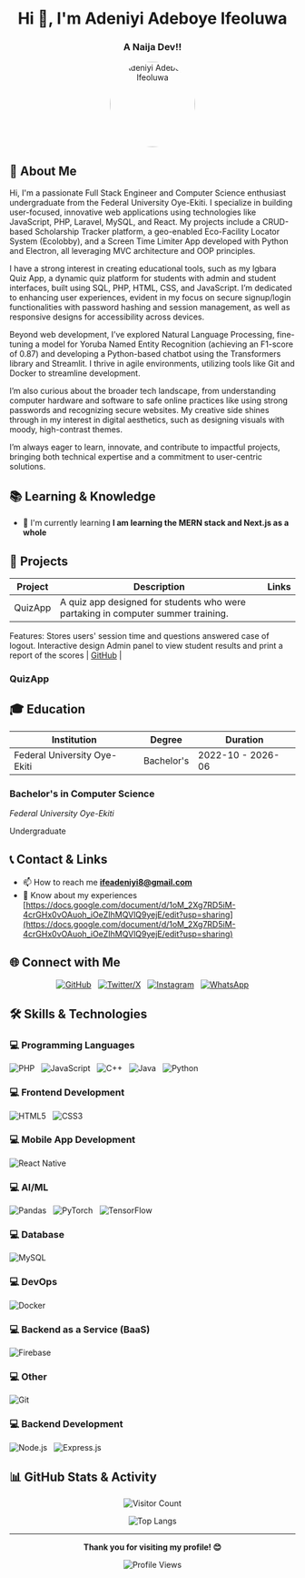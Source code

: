<div align="center">

# Hi 👋, I'm Adeniyi Adeboye Ifeoluwa

### A Naija Dev!!

<img src="https://github.com/Deathstorm55.png" alt="Adeniyi Adeboye Ifeoluwa" width="150" height="150" style="border-radius: 50%;" />

</div>

## 🚀 About Me

Hi, I'm a passionate Full Stack Engineer and Computer Science enthusiast undergraduate from the Federal University Oye-Ekiti. I specialize in building user-focused, innovative web applications using technologies like JavaScript, PHP, Laravel, MySQL, and React. My projects include a CRUD-based Scholarship Tracker platform, a geo-enabled Eco-Facility Locator System (Ecolobby), and a Screen Time Limiter App developed with Python and Electron, all leveraging MVC architecture and OOP principles.

I have a strong interest in creating educational tools, such as my Igbara Quiz App, a dynamic quiz platform for students with admin and student interfaces, built using SQL, PHP, HTML, CSS, and JavaScript. I’m dedicated to enhancing user experiences, evident in my focus on secure signup/login functionalities with password hashing and session management, as well as responsive designs for accessibility across devices.

Beyond web development, I’ve explored Natural Language Processing, fine-tuning a model for Yoruba Named Entity Recognition (achieving an F1-score of 0.87) and developing a Python-based chatbot using the Transformers library and Streamlit. I thrive in agile environments, utilizing tools like Git and Docker to streamline development.

I’m also curious about the broader tech landscape, from understanding computer hardware and software to safe online practices like using strong passwords and recognizing secure websites. My creative side shines through in my interest in digital aesthetics, such as designing visuals with moody, high-contrast themes.

I’m always eager to learn, innovate, and contribute to impactful projects, bringing both technical expertise and a commitment to user-centric solutions.

## 📚 Learning & Knowledge

<div align="left">

- 🌱 I'm currently learning **I am learning the MERN stack and Next.js as a whole**

</div>

## 🚀 Projects

| Project | Description | Links |
|---|---|---|
| QuizApp | A quiz app designed for students who were partaking in computer summer training. 
Features:
Stores users' session time and questions answered case of logout. 
Interactive design
Admin panel to view student results and print a report of the scores | [GitHub](https://github.com/Deathstorm55/quizApp) |

### QuizApp

## 🎓 Education

| Institution | Degree | Duration |
|---|---|---|
| Federal University Oye-Ekiti | Bachelor's | 2022-10 - 2026-06 |

### Bachelor's in Computer Science
*Federal University Oye-Ekiti*

Undergraduate

## 📞 Contact & Links

<div align="left">

- 📫 How to reach me **ifeadeniyi8@gmail.com**
- 📄 Know about my experiences [https://docs.google.com/document/d/1oM_2Xg7RD5iM-4crGHx0vOAuoh_iOeZIhMQVlQ9yejE/edit?usp=sharing](https://docs.google.com/document/d/1oM_2Xg7RD5iM-4crGHx0vOAuoh_iOeZIhMQVlQ9yejE/edit?usp=sharing)

</div>



## 🌐 Connect with Me

<div align="center">

[![GitHub](https://img.shields.io/badge/GitHub-181717?style=for-the-badge&logo=github&logoColor=white)](https://github.com/Deathstorm55)&nbsp;&nbsp;&nbsp;[![Twitter/X](https://img.shields.io/badge/Twitter-000000?style=for-the-badge&logo=x&logoColor=white)](https://twitter.com/ife_code)&nbsp;&nbsp;&nbsp;[![Instagram](https://img.shields.io/badge/Instagram-E4405F?style=for-the-badge&logo=instagram&logoColor=white)](https://instagram.com/ife_code)&nbsp;&nbsp;&nbsp;[![WhatsApp](https://img.shields.io/badge/WhatsApp-25D366?style=for-the-badge&logo=whatsapp&logoColor=white)](https://wa.me/+2349026183645)

</div>

## 🛠️ Skills & Technologies

### 💻 Programming Languages

![PHP](https://img.shields.io/badge/PHP-777BB4?style=for-the-badge&logo=php&logoColor=white)&nbsp;&nbsp;&nbsp;![JavaScript](https://img.shields.io/badge/JavaScript-F7DF1E?style=for-the-badge&logo=javascript&logoColor=black)&nbsp;&nbsp;&nbsp;![C++](https://img.shields.io/badge/C%2B%2B-00599C?style=for-the-badge&logo=cplusplus&logoColor=white)&nbsp;&nbsp;&nbsp;![Java](https://img.shields.io/badge/Java-007396?style=for-the-badge&logo=java&logoColor=white)&nbsp;&nbsp;&nbsp;![Python](https://img.shields.io/badge/Python-3776AB?style=for-the-badge&logo=python&logoColor=white)

### 💻 Frontend Development

![HTML5](https://img.shields.io/badge/HTML5-E34F26?style=for-the-badge&logo=html5&logoColor=white)&nbsp;&nbsp;&nbsp;![CSS3](https://img.shields.io/badge/CSS3-1572B6?style=for-the-badge&logo=css3&logoColor=white)

### 💻 Mobile App Development

![React Native](https://img.shields.io/badge/React%20Native-61DAFB?style=for-the-badge&logo=react&logoColor=white)

### 💻 AI/ML

![Pandas](https://img.shields.io/badge/Pandas-150458?style=for-the-badge&logo=pandas&logoColor=white)&nbsp;&nbsp;&nbsp;![PyTorch](https://img.shields.io/badge/PyTorch-EE4C2C?style=for-the-badge&logo=pytorch&logoColor=white)&nbsp;&nbsp;&nbsp;![TensorFlow](https://img.shields.io/badge/TensorFlow-FF6F00?style=for-the-badge&logo=tensorflow&logoColor=white)

### 💻 Database

![MySQL](https://img.shields.io/badge/MySQL-4479A1?style=for-the-badge&logo=mysql&logoColor=white)

### 💻 DevOps

![Docker](https://img.shields.io/badge/Docker-2496ED?style=for-the-badge&logo=docker&logoColor=white)

### 💻 Backend as a Service (BaaS)

![Firebase](https://img.shields.io/badge/Firebase-FFCA28?style=for-the-badge&logo=firebase&logoColor=black)

### 💻 Other

![Git](https://img.shields.io/badge/Git-F05032?style=for-the-badge&logo=git&logoColor=white)

### 💻 Backend Development

![Node.js](https://img.shields.io/badge/Node.js-339933?style=for-the-badge&logo=nodedotjs&logoColor=white)&nbsp;&nbsp;&nbsp;![Express.js](https://img.shields.io/badge/Express.js-000000?style=for-the-badge&logo=express&logoColor=white)

## 📊 GitHub Stats & Activity

<div align="center">

![Visitor Count](https://komarev.com/ghpvc/?username=Deathstorm55&label=Profile%20Visitors&color=blueviolet&style=flat-square)

![Top Langs](https://github-readme-stats.vercel.app/api/top-langs/?username=Deathstorm55&layout=compact&theme=radical&langs_count=10)

</div>

---

<div align="center">


**Thank you for visiting my profile! 😊**

![Profile Views](https://komarev.com/ghpvc/?username=Deathstorm55&color=brightgreen&style=flat-square&label=Profile+Views)

</div>
